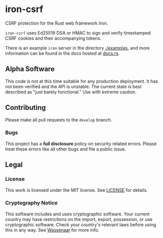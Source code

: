 # iron-csrf

CSRF protection for the Rust web framework Iron.

`iron-csrf` uses Ed25519 DSA or HMAC to sign and verify timestamped CSRF cookies
and their accompanying tokens.

There is an example `iron` server in the directory [./examples](./examples), and more
information can be found in the docs hosted at [docs.rs](https://docs.rs/iron-csrf/).

## Alpha Software

This code is not at this time suitable for any production deployment. It has not been
verified and the API is unstable. The current state is best described as "just barely
functional." Use with extreme caution.

## Contributing

Please make all pull requests to the `develop` branch.

### Bugs

This project has a **full disclosure** policy on security related errors. Please
treat these errors like all other bugs and file a public issue.

## Legal

### License

This work is licensed under the MIT license. See [LICENSE](./LICENSE) for details.

### Cryptography Notice

This software includes and uses cryptographic software. Your current country may have
restrictions on the import, export, possession, or use cryptographic software. Check
your country's relevant laws before using this in any way. See
[Wassenaar](http://www.wassenaar.org/) for more info.
